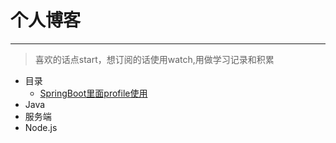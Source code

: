 # 个人博客
***
> 喜欢的话点start，想订阅的话使用watch,用做学习记录和积累
* 目录
  * [SpringBoot里面profile使用](https://www.baidu.com)
* Java
* 服务端
* Node.js
